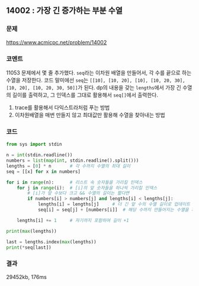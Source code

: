 ## 14002 : 가장 긴 증가하는 부분 수열
### 문제
https://www.acmicpc.net/problem/14002
### 코멘트
11053 문제에서 몇 줄 추가했다.
`seq`라는 이차원 배열을 만들어서, 각 수를 끝으로 하는 수열을 저장한다.
코드 말미에선 `seq`는 `[[10], [10, 20], [10], [10, 20, 30], [10, 20], [10, 20, 30, 50]]`가 된다.
dp의 내용을 갖는 `lengths`에서 가장 긴 수열의 길이를 출력하고, 그 인덱스를 그대로 활용해서 `seq[]`에서 출력한다. 

1) trace를 활용해서 다익스트라처럼 푸는 방법
2) 이차원배열을 매번 만들지 않고 최대값만 활용해 수열을 찾아내는 방법
### 코드
```python
from sys import stdin

n = int(stdin.readline())
numbers = list(map(int, stdin.readline().split()))
lengths = [0] * n       # 각 수까지 수열의 최대 길이
seq = [[x] for x in numbers]

for i in range(n):      # 리스트 속 숫자들을 가리킬 인덱스
    for j in range(i):  # [i]의 앞 숫자들을 하나씩 가리킬 인덱스
        # [i]가 앞 수보다 크고 && 수열의 길이는 짧다면
        if numbers[i] > numbers[j] and lengths[i] < lengths[j]:
            lengths[i] = lengths[j]     # 더 긴 앞 수의 수열 길이로 업데이트
            seq[i] = seq[j] + [numbers[i]]  # 해당 수까지 만들어지는 수열을 저장

    lengths[i] += 1     # 자기까지 포함하여 길이 +1

print(max(lengths))

last = lengths.index(max(lengths))
print(*seq[last])
```
### 결과
29452kb, 176ms
